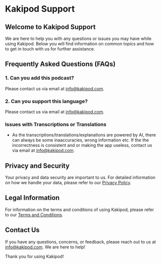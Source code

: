 # Kakipod Support

## Welcome to Kakipod Support

We are here to help you with any questions or issues you may have while using Kakipod. Below you will find information on common topics and how to get in touch with us for further assistance.

## Frequently Asked Questions (FAQs)

### 1. Can you add this podcast?

Please contact us via email at [info@kakipod.com](mailto:info@kakipod.com).

### 2. Can you support this language?

Please contact us via email at [info@kakipod.com](mailto:info@kakipod.com).

### Issues with Transcriptions or Translations

- As the transcriptions/translations/explanations are powered by AI, there can always be some inaaccuracies, wrong information etc. If the the incorrectness is consistent and or making the app useless, contact us via email at [info@kakipod.com](mailto:info@kakipod.com).

## Privacy and Security

Your privacy and data security are important to us. For detailed information on how we handle your data, please refer to our [Privacy Policy](LICENSE.md).

## Legal Information

For information on the terms and conditions of using Kakipod, please refer to our [Terms and Conditions](terms.md).

## Contact Us

If you have any questions, concerns, or feedback, please reach out to us at [info@kakipod.com](mailto:info@kakipod.com). We are here to help!

Thank you for using Kakipod!

